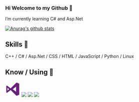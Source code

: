 ### Hi Welcome to my Github 👋

I’m currently learning C# and Asp.Net


<!--
**emre2548/emre2548** is a ✨ _special_ ✨ repository because its `README.md` (this file) appears on your GitHub profile.

Here are some ideas to get you started:

- 🔭 I’m currently working on ...
- 🌱 I’m currently learning ...
- 👯 I’m looking to collaborate on ...
- 🤔 I’m looking for help with ...
- 💬 Ask me about ...
- 📫 How to reach me: ...
- 😄 Pronouns: ...
- ⚡ Fun fact: ...
-->
[![Anurag's github stats](https://github-readme-stats.vercel.app/api?username=emre2548&theme=blue-green)](https://github.com/anuraghazra/github-readme-stats)

## Skills 📝

C++ / C# / Asp.Net / CSS / HTML / JavaScript / Python / Linux 



## Know / Using 🧠

<code><a href="https://visualstudio.microsoft.com/tr/" target="_blank"><img height="50" src="https://github.com/gilbarbara/logos/blob/master/logos/visual-studio.svg"></a></code>
<code><a href="https://ubuntu.com/" target="_blank"><img height="50" src="https://www.vectorlogo.zone/logos/ubuntu/ubuntu-ar21.svg"></a></code>
<code><a href="https://ubuntu.com/" target="_blank"><img height="50" src="https://www.vectorlogo.zone/logos/linux/linux-icon.svg"></a></code>
<code><a href="https://ubuntu.com/" target="_blank"><img height="50" src="https://www.vectorlogo.zone/logos/getfedora/getfedora-icon.svg"></a></code>


<!--
## Contact Me 📫

You can find and get touch with me on these accounts!

[![Linkedin Badge](https://img.shields.io/badge/merveberik-follow%20on%20linkedin-blue?style=for-the-badge&logo=linkedin)](https://www.linkedin.com/in/merve-berik/)

-->
